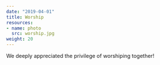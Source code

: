 ```yaml
---
date: "2019-04-01"
title: Worship
resources:
- name: photo
  src: worship.jpg
weight: 20
---
```


We deeply appreciated the privilege of worshiping together!

